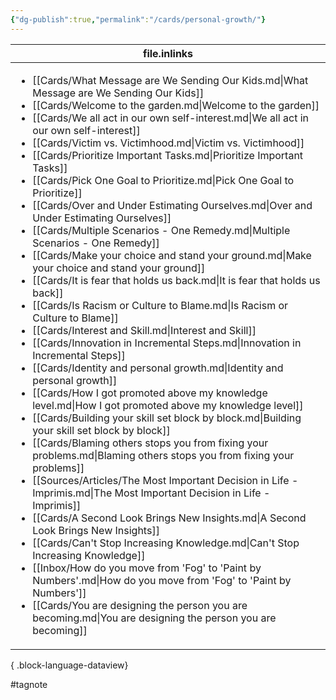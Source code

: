 ```yaml
---
{"dg-publish":true,"permalink":"/cards/personal-growth/"}
---
```


| file.inlinks                                                                                                                                                                                                                                                                                                                                                                                                                                                                                                                                                                                                                                                                                                                                                                                                                                                                                                                                                                                                                                                                                                                                                                                                                                                                                                                                                                                                                                                                                                                                                                                                                                                                                                                                                                                                                                                                                                                                                                                                                                                                                                                     |
| -------------------------------------------------------------------------------------------------------------------------------------------------------------------------------------------------------------------------------------------------------------------------------------------------------------------------------------------------------------------------------------------------------------------------------------------------------------------------------------------------------------------------------------------------------------------------------------------------------------------------------------------------------------------------------------------------------------------------------------------------------------------------------------------------------------------------------------------------------------------------------------------------------------------------------------------------------------------------------------------------------------------------------------------------------------------------------------------------------------------------------------------------------------------------------------------------------------------------------------------------------------------------------------------------------------------------------------------------------------------------------------------------------------------------------------------------------------------------------------------------------------------------------------------------------------------------------------------------------------------------------------------------------------------------------------------------------------------------------------------------------------------------------------------------------------------------------------------------------------------------------------------------------------------------------------------------------------------------------------------------------------------------------------------------------------------------------------------------------------------------------- |
| <ul><li>[[Cards/What Message are We Sending Our Kids.md\\|What Message are We Sending Our Kids]]</li><li>[[Cards/Welcome to the garden.md\\|Welcome to the garden]]</li><li>[[Cards/We all act in our own self-interest.md\\|We all act in our own self-interest]]</li><li>[[Cards/Victim vs. Victimhood.md\\|Victim vs. Victimhood]]</li><li>[[Cards/Prioritize Important Tasks.md\\|Prioritize Important Tasks]]</li><li>[[Cards/Pick One Goal to Prioritize.md\\|Pick One Goal to Prioritize]]</li><li>[[Cards/Over and Under Estimating Ourselves.md\\|Over and Under Estimating Ourselves]]</li><li>[[Cards/Multiple Scenarios - One Remedy.md\\|Multiple Scenarios - One Remedy]]</li><li>[[Cards/Make your choice and stand your ground.md\\|Make your choice and stand your ground]]</li><li>[[Cards/It is fear that holds us back.md\\|It is fear that holds us back]]</li><li>[[Cards/Is Racism or Culture to Blame.md\\|Is Racism or Culture to Blame]]</li><li>[[Cards/Interest and Skill.md\\|Interest and Skill]]</li><li>[[Cards/Innovation in Incremental Steps.md\\|Innovation in Incremental Steps]]</li><li>[[Cards/Identity and personal growth.md\\|Identity and personal growth]]</li><li>[[Cards/How I got promoted above my knowledge level.md\\|How I got promoted above my knowledge level]]</li><li>[[Cards/Building your skill set block by block.md\\|Building your skill set block by block]]</li><li>[[Cards/Blaming others stops you from fixing your problems.md\\|Blaming others stops you from fixing your problems]]</li><li>[[Sources/Articles/The Most Important Decision in Life - Imprimis.md\\|The Most Important Decision in Life - Imprimis]]</li><li>[[Cards/A Second Look Brings New Insights.md\\|A Second Look Brings New Insights]]</li><li>[[Cards/Can't Stop Increasing Knowledge.md\\|Can't Stop Increasing Knowledge]]</li><li>[[Inbox/How do you move from 'Fog' to 'Paint by Numbers'.md\\|How do you move from 'Fog' to 'Paint by Numbers']]</li><li>[[Cards/You are designing the person you are becoming.md\\|You are designing the person you are becoming]]</li></ul> |

{ .block-language-dataview}






#tagnote 

